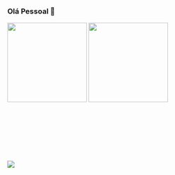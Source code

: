 ### Olá Pessoal 👋

<div class="scores">
  <img height="180em" src="https://github-readme-stats.vercel.app/api?username=mardevs&show_icons=true&theme=dark&title_color=#66D37E">
  <img height="180em" src="https://github-readme-stats.vercel.app/api/top-langs/?username=markdevs&layout=compact&theme=dark&title_color=#66D37E"> 
</div>
<div style="margin-top: 130px">
<a href="https://github.com/anuraghazra/convoychat">
  <img align="center" src="https://github-readme-stats.vercel.app/api/pin/?username=markdevs&repo=supermarket-list" />
</a>
</div>

<!--
Here are some ideas to get you started:

- 🔭 I’m currently working on ...
- 🌱 I’m currently learning ...
- 👯 I’m looking to collaborate on ...
- 🤔 I’m looking for help with ...
- 💬 Ask me about ...
- 📫 How to reach me: ...
- 😄 Pronouns: ...
- ⚡ Fun fact: ...
-->
